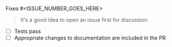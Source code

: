 Fixes #\<ISSUE_NUMBER_GOES_HERE>

> It's a good idea to open an issue first for discussion.

- [ ] Tests pass
- [ ] Appropriate changes to documentation are included in the PR
